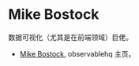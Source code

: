 Mike Bostock
===

数据可视化（尤其是在前端领域）巨佬。

- [Mike Bostock](https://observablehq.com/@mbostock), observablehq 主页。